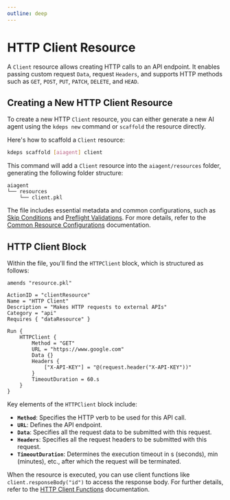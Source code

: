 ```yaml
---
outline: deep
---
```


# HTTP Client Resource

A `Client` resource allows creating HTTP calls to an API endpoint. It enables passing custom request `Data`, request
`Headers`, and supports HTTP methods such as `GET`, `POST`, `PUT`, `PATCH`, `DELETE`, and `HEAD`.

## Creating a New HTTP Client Resource

To create a new HTTP `Client` resource, you can either generate a new AI agent using the `kdeps new` command or
`scaffold` the resource directly.

Here's how to scaffold a `Client` resource:

```bash
kdeps scaffold [aiagent] client
```

This command will add a `Client` resource into the `aiagent/resources` folder, generating the following folder
structure:

```text
aiagent
└── resources
    └── client.pkl
```

The file includes essential metadata and common configurations, such as [Skip Conditions](../resources/skip) and
[Preflight Validations](../resources/validations). For more details, refer to the [Common Resource
Configurations](../resources/resources#common-resource-configurations) documentation.

## HTTP Client Block

Within the file, you'll find the `HTTPClient` block, which is structured as follows:

```apl
amends "resource.pkl"

ActionID = "clientResource"
Name = "HTTP Client"
Description = "Makes HTTP requests to external APIs"
Category = "api"
Requires { "dataResource" }

Run {
    HTTPClient {
        Method = "GET"
        URL = "https://www.google.com"
        Data {}
        Headers {
            ["X-API-KEY"] = "@(request.header("X-API-KEY"))"
        }
        TimeoutDuration = 60.s
    }
}
```

Key elements of the `HTTPClient` block include:

- **`Method`**: Specifies the HTTP verb to be used for this API call.
- **`URL`**: Defines the API endpoint.
- **`Data`**: Specifies all the request data to be submitted with this request.
- **`Headers`**: Specifies all the request headers to be submitted with this request.
- **`TimeoutDuration`**: Determines the execution timeout in s (seconds), min (minutes), etc., after which the request will be terminated.

When the resource is executed, you can use client functions like `client.responseBody("id")` to access the response
body. For further details, refer to the [HTTP Client
Functions](../resources/functions.md#http-client-resource-functions) documentation.
